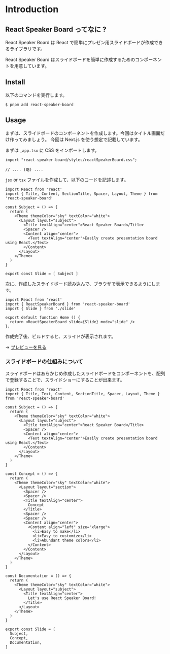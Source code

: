 # Introduction

## React Speaker Board ってなに ?

React Speaker Board は React で簡単にプレゼン用スライドボードが作成できるライブラリです。

React Speaker Board はスライドボードを簡単に作成するためのコンポーネントを用意しています。

## Install

以下のコマンドを実行します。

```txt: shell
$ pnpm add react-speaker-board
```

## Usage

まずは、スライドボードのコンポーネントを作成します。今回はタイトル画面だけ作ってみましょう。
今回は Next.js を使う想定で記載しています。

まずは `_app.tsx` に CSS をインポートします。

```tsx:_app.tsx
import "react-speaker-board/styles/reactSpeakerBoard.css";

// .... (略) ....
```

`jsx` or `tsx` ファイルを作成して、以下のコードを記述します。

```tsx:Slide.tsx
import React from 'react'
import { Title, Content, SectionTitle, Spacer, Layout, Theme } from 'react-speaker-board'

const Subject = () => {
  return (
    <Theme themeColor="sky" textColor="white">
      <Layout layout="subject">
        <Title textAlign="center">React Speaker Board</Title>
        <Spacer />
        <Content align="center">
          <Text textAlign="center">Easily create presentation board using React.</Text>
        </Content>
      </Layout>
    </Theme>
  )
}

export const Slide = [ Subject ]
```

次に、作成したスライドボード読み込んで、ブラウザで表示できるようにします。

```tsx:index.tsx
import React from 'react'
import { ReactSpeakerBoard } from 'react-speaker-board'
import { Slide } from './slide'

export default function Home () {
  return <ReactSpeakerBoard slide={Slide} mode="slide" />
};
```

作成完了後、ビルドすると、スライドが表示されます。

→ [プレビューを見る](/demo/introduction)


### スライドボードの仕組みについて

スライドボードはあらかじめ作成したスライドボードをコンポーネントを、配列で登録することで、スライドショーにすることが出来ます。

```tsx
import React from 'react'
import { Title, Text, Content, SectionTitle, Spacer, Layout, Theme } from 'react-speaker-board'

const Subject = () => {
  return (
    <Theme themeColor="sky" textColor="white">
      <Layout layout="subject">
        <Title textAlign="center">React Speaker Board</Title>
        <Spacer />
        <Content align="center">
          <Text textAlign="center">Easily create presentation board using React.</Text>
        </Content>
      </Layout>
    </Theme>
  )
}

const Concept = () => {
  return (
    <Theme themeColor="sky" textColor="white">
      <Layout layout="section">
        <Spacer />
        <Spacer />
        <Title textAlign="center">
          Concept
        </Title>
        <Spacer />
        <Spacer />
        <Content align="center">
          <Content align="left" size="xlarge">
            <li>Easy to make</li>
            <li>Easy to customize</li>
            <li>Abundant theme colors</li>
          </Content>
        </Content>
      </Layout>
    </Theme>
  )
}

const Documentation = () => {
  return (
    <Theme themeColor="sky" textColor="white">
      <Layout layout="subject">
        <Title textAlign="center">
          Let's use React Speaker Board!
        </Title>
      </Layout>
    </Theme>
  )
}

export const Slide = [
  Subject,
  Concept,
  Documentation,
]
```
